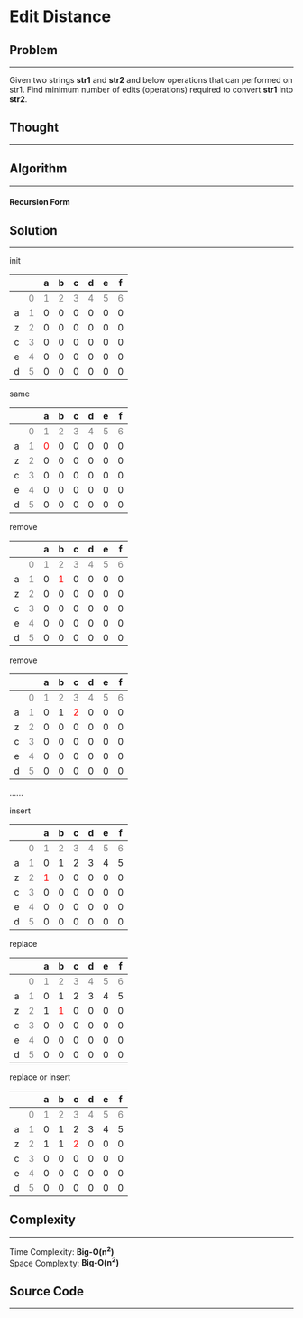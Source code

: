 # Edit Distance

## Problem

---

Given two strings **str1** and **str2** and below operations that can performed on str1. Find minimum number
of edits (operations) required to convert **str1** into **str2**.

## Thought

---

## Algorithm

---

#### Recursion Form


## Solution

---

init

|   |                             |              a              |              b              |              c              |              d              |              e              |              f              |
|:-:|:---------------------------:|:---------------------------:|:---------------------------:|:---------------------------:|:---------------------------:|:---------------------------:|:---------------------------:|
|   | <font color="gray">0</font> | <font color="gray">1</font> | <font color="gray">2</font> | <font color="gray">3</font> | <font color="gray">4</font> | <font color="gray">5</font> | <font color="gray">6</font> |
| a | <font color="gray">1</font> |              0              |              0              |              0              |              0              |              0              |              0              |
| z | <font color="gray">2</font> |              0              |              0              |              0              |              0              |              0              |              0              |
| c | <font color="gray">3</font> |              0              |              0              |              0              |              0              |              0              |              0              |
| e | <font color="gray">4</font> |              0              |              0              |              0              |              0              |              0              |              0              |
| d | <font color="gray">5</font> |              0              |              0              |              0              |              0              |              0              |              0              |


same

|   |                             |              a              |              b              |              c              |              d              |              e              |              f              |
|:-:|:---------------------------:|:---------------------------:|:---------------------------:|:---------------------------:|:---------------------------:|:---------------------------:|:---------------------------:|
|   | <font color="gray">0</font> | <font color="gray">1</font> | <font color="gray">2</font> | <font color="gray">3</font> | <font color="gray">4</font> | <font color="gray">5</font> | <font color="gray">6</font> |
| a | <font color="gray">1</font> | <font color="red">0</font>  |              0              |              0              |              0              |              0              |              0              |
| z | <font color="gray">2</font> |              0              |              0              |              0              |              0              |              0              |              0              |
| c | <font color="gray">3</font> |              0              |              0              |              0              |              0              |              0              |              0              |
| e | <font color="gray">4</font> |              0              |              0              |              0              |              0              |              0              |              0              |
| d | <font color="gray">5</font> |              0              |              0              |              0              |              0              |              0              |              0              |


remove

|   |                             |              a              |              b              |              c              |              d              |              e              |              f              |
|:-:|:---------------------------:|:---------------------------:|:---------------------------:|:---------------------------:|:---------------------------:|:---------------------------:|:---------------------------:|
|   | <font color="gray">0</font> | <font color="gray">1</font> | <font color="gray">2</font> | <font color="gray">3</font> | <font color="gray">4</font> | <font color="gray">5</font> | <font color="gray">6</font> |
| a | <font color="gray">1</font> |              0              | <font color="red">1</font>  |              0              |              0              |              0              |              0              |
| z | <font color="gray">2</font> |              0              |              0              |              0              |              0              |              0              |              0              |
| c | <font color="gray">3</font> |              0              |              0              |              0              |              0              |              0              |              0              |
| e | <font color="gray">4</font> |              0              |              0              |              0              |              0              |              0              |              0              |
| d | <font color="gray">5</font> |              0              |              0              |              0              |              0              |              0              |              0              |


remove

|   |                             |              a              |              b              |              c              |              d              |              e              |              f              |
|:-:|:---------------------------:|:---------------------------:|:---------------------------:|:---------------------------:|:---------------------------:|:---------------------------:|:---------------------------:|
|   | <font color="gray">0</font> | <font color="gray">1</font> | <font color="gray">2</font> | <font color="gray">3</font> | <font color="gray">4</font> | <font color="gray">5</font> | <font color="gray">6</font> |
| a | <font color="gray">1</font> |              0              |              1              | <font color="red">2</font>  |              0              |              0              |              0              |
| z | <font color="gray">2</font> |              0              |              0              |              0              |              0              |              0              |              0              |
| c | <font color="gray">3</font> |              0              |              0              |              0              |              0              |              0              |              0              |
| e | <font color="gray">4</font> |              0              |              0              |              0              |              0              |              0              |              0              |
| d | <font color="gray">5</font> |              0              |              0              |              0              |              0              |              0              |              0              |

......


insert

|   |                             |              a              |              b              |              c              |              d              |              e              |              f              |
|:-:|:---------------------------:|:---------------------------:|:---------------------------:|:---------------------------:|:---------------------------:|:---------------------------:|:---------------------------:|
|   | <font color="gray">0</font> | <font color="gray">1</font> | <font color="gray">2</font> | <font color="gray">3</font> | <font color="gray">4</font> | <font color="gray">5</font> | <font color="gray">6</font> |
| a | <font color="gray">1</font> |              0              |              1              |              2              |              3              |              4              |              5              |
| z | <font color="gray">2</font> | <font color="red">1</font>  |              0              |              0              |              0              |              0              |              0              |
| c | <font color="gray">3</font> |              0              |              0              |              0              |              0              |              0              |              0              |
| e | <font color="gray">4</font> |              0              |              0              |              0              |              0              |              0              |              0              |
| d | <font color="gray">5</font> |              0              |              0              |              0              |              0              |              0              |              0              |


replace

|   |                             |              a              |              b              |              c              |              d              |              e              |              f              |
|:-:|:---------------------------:|:---------------------------:|:---------------------------:|:---------------------------:|:---------------------------:|:---------------------------:|:---------------------------:|
|   | <font color="gray">0</font> | <font color="gray">1</font> | <font color="gray">2</font> | <font color="gray">3</font> | <font color="gray">4</font> | <font color="gray">5</font> | <font color="gray">6</font> |
| a | <font color="gray">1</font> |              0              |              1              |              2              |              3              |              4              |              5              |
| z | <font color="gray">2</font> |              1              | <font color="red">1</font>  |              0              |              0              |              0              |              0              |
| c | <font color="gray">3</font> |              0              |              0              |              0              |              0              |              0              |              0              |
| e | <font color="gray">4</font> |              0              |              0              |              0              |              0              |              0              |              0              |
| d | <font color="gray">5</font> |              0              |              0              |              0              |              0              |              0              |              0              |


replace or insert

|   |                             |              a              |              b              |              c              |              d              |              e              |              f              |
|:-:|:---------------------------:|:---------------------------:|:---------------------------:|:---------------------------:|:---------------------------:|:---------------------------:|:---------------------------:|
|   | <font color="gray">0</font> | <font color="gray">1</font> | <font color="gray">2</font> | <font color="gray">3</font> | <font color="gray">4</font> | <font color="gray">5</font> | <font color="gray">6</font> |
| a | <font color="gray">1</font> |              0              |              1              |              2              |              3              |              4              |              5              |
| z | <font color="gray">2</font> |              1              |              1              | <font color="red">2</font>  |              0              |              0              |              0              |
| c | <font color="gray">3</font> |              0              |              0              |              0              |              0              |              0              |              0              |
| e | <font color="gray">4</font> |              0              |              0              |              0              |              0              |              0              |              0              |
| d | <font color="gray">5</font> |              0              |              0              |              0              |              0              |              0              |              0              |


## Complexity

---

Time Complexity: __Big-O(n<sup>2</sup>)__
<br>
Space Complexity: __Big-O(n<sup>2</sup>)__

## Source Code

---

